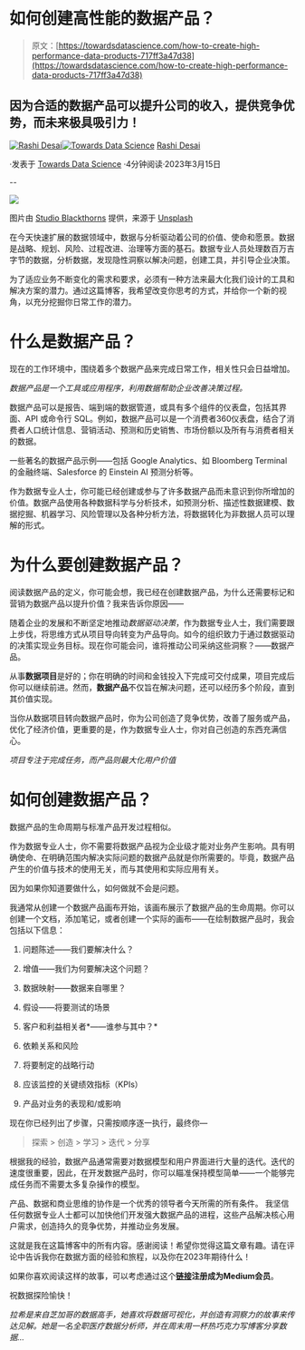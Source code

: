 # 如何创建高性能的数据产品？

> 原文：[https://towardsdatascience.com/how-to-create-high-performance-data-products-717ff3a47d38](https://towardsdatascience.com/how-to-create-high-performance-data-products-717ff3a47d38)

## 因为合适的数据产品可以提升公司的收入，提供竞争优势，而未来极具吸引力！

[](https://rashidesai2424.medium.com/?source=post_page-----717ff3a47d38--------------------------------)[![Rashi Desai](../Images/0a706eb6bb2407c83c67a874e3747e36.png)](https://rashidesai2424.medium.com/?source=post_page-----717ff3a47d38--------------------------------)[](https://towardsdatascience.com/?source=post_page-----717ff3a47d38--------------------------------)[![Towards Data Science](../Images/a6ff2676ffcc0c7aad8aaf1d79379785.png)](https://towardsdatascience.com/?source=post_page-----717ff3a47d38--------------------------------) [Rashi Desai](https://rashidesai2424.medium.com/?source=post_page-----717ff3a47d38--------------------------------)

·发表于 [Towards Data Science](https://towardsdatascience.com/?source=post_page-----717ff3a47d38--------------------------------) ·4分钟阅读·2023年3月15日

--

![](../Images/96d4bad1e9f57aa25e9f8bb8855d72d3.png)

图片由 [Studio Blackthorns](https://unsplash.com/@studioblackthorns?utm_source=unsplash&utm_medium=referral&utm_content=creditCopyText) 提供，来源于 [Unsplash](https://unsplash.com/s/photos/packaging?orientation=landscape&utm_source=unsplash&utm_medium=referral&utm_content=creditCopyText)

在今天快速扩展的数据领域中，数据与分析驱动着公司的价值、使命和愿景。数据是战略、规划、风险、过程改进、治理等方面的基石。数据专业人员处理数百万吉字节的数据，分析数据，发现隐性洞察以解决问题，创建工具，并引导企业决策。

为了适应业务不断变化的需求和要求，必须有一种方法来最大化我们设计的工具和解决方案的潜力。通过这篇博客，我希望改变你思考的方式，并给你一个新的视角，以充分挖掘你日常工作的潜力。

# **什么是数据产品？**

现在的工作环境中，围绕着多个数据产品来完成日常工作，相关性只会日益增加。

*数据产品是一个工具或应用程序，利用数据帮助企业改善决策过程。*

数据产品可以是报告、端到端的数据管道，或具有多个组件的仪表盘，包括其界面、API 或命令行 SQL。例如，数据产品可以是一个消费者360仪表盘，结合了消费者人口统计信息、营销活动、预测和历史销售、市场份额以及所有与消费者相关的数据。

一些著名的数据产品示例——包括 Google Analytics、如 Bloomberg Terminal 的金融终端、Salesforce 的 Einstein AI 预测分析等。

作为数据专业人士，你可能已经创建或参与了许多数据产品而未意识到你所增加的价值。数据产品使用各种数据科学与分析技术，如预测分析、描述性数据建模、数据挖掘、机器学习、风险管理以及各种分析方法，将数据转化为非数据人员可以理解的形式。

# **为什么要创建数据产品？**

阅读数据产品的定义，你可能会想，我已经在创建数据产品，为什么还需要标记和营销为数据产品以提升价值？我来告诉你原因——

随着企业的发展和不断坚定地推动*数据驱动决策*，作为数据专业人士，我们需要跟上步伐，将思维方式从项目导向转变为产品导向。如今的组织致力于通过数据驱动的决策实现业务目标。现在你可能会问，谁将推动公司采纳这些洞察？——数据产品。

从事**数据项目**是好的；你在明确的时间和金钱投入下完成可交付成果，项目完成后你可以继续前进。然而，**数据产品**不仅旨在解决问题，还可以经历多个阶段，直到其价值实现。

当你从数据项目转向数据产品时，你为公司创造了竞争优势，改善了服务或产品，优化了经济价值，更重要的是，作为数据专业人士，你对自己创造的东西充满信心。

*项目专注于完成任务，而产品则最大化用户价值*

# **如何创建数据产品？**

数据产品的生命周期与标准产品开发过程相似。

作为数据专业人士，你不需要将数据产品视为企业级才能对业务产生影响。具有明确使命、在明确范围内解决实际问题的数据产品就是你所需要的。毕竟，数据产品产生的价值与技术的使用无关，而与其使用和实际应用有关。

因为如果你知道要做什么，如何做就不会是问题。

我通常从创建一个数据产品画布开始，该画布展示了数据产品的生命周期。你可以创建一个文档，添加笔记，或者创建一个实际的画布——在绘制数据产品时，我会包括以下信息：

1.  问题陈述——我们要解决什么？

1.  增值——我们为何要解决这个问题？

1.  数据映射——数据来自哪里？

1.  假设——将要测试的场景

1.  客户和利益相关者*——谁参与其中？*

1.  依赖关系和风险

1.  将要制定的战略行动

1.  应该监控的关键绩效指标（KPIs）

1.  产品对业务的表现和/或影响

现在你已经列出了步骤，只需按顺序逐一执行，最终你—

> 探索 > 创造 > 学习 > 迭代 > 分享

根据我的经验，数据产品通常需要对数据模型和用户界面进行大量的迭代。迭代的速度很重要，因此，在开发数据产品时，你可以瞄准保持模型简单——一个能够完成任务而不需要太多复杂操作的模型。

产品、数据和商业思维的协作是一个优秀的领导者今天所需的所有条件。 我坚信任何数据专业人士都可以加快他们开发强大数据产品的进程，这些产品解决核心用户需求，创造持久的竞争优势，并推动业务发展。

这就是我在这篇博客中的所有内容。感谢阅读！希望你觉得这篇文章有趣。请在评论中告诉我你在数据方面的经验和旅程，以及你在2023年期待什么！

如果你喜欢阅读这样的故事，可以考虑通过这个[**链接**](https://rashidesai2424.medium.com/membership)**注册成为Medium会员**。

祝数据探险愉快！

*拉希是来自芝加哥的数据高手，她喜欢将数据可视化，并创造有洞察力的故事来传达见解。她是一名全职医疗数据分析师，并在周末用一杯热巧克力写博客分享数据…*
